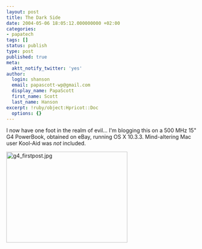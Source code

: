 ```yaml
---
layout: post
title: The Dark Side
date: 2004-05-06 18:05:12.000000000 +02:00
categories:
- papatech
tags: []
status: publish
type: post
published: true
meta:
  aktt_notify_twitter: 'yes'
author:
  login: shanson
  email: papascott-wp@gmail.com
  display_name: PapaScott
  first_name: Scott
  last_name: Hanson
excerpt: !ruby/object:Hpricot::Doc
  options: {}
---
```

<p>I now have one foot in the realm of evil... I'm blogging this on a 500 MHz 15" G4 PowerBook, obtained on eBay, running OS X 10.3.3. Mind-altering Mac user Kool-Aid was <em>not</em> included.</p>
<p><img alt="g4_firstpost.jpg" src="https://www.papascott.de/wordpress/wp-content/uploads/2004/05/g4_firstpost.jpg" width="320" height="240" border="0" /></p>

